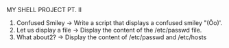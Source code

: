 MY SHELL PROJECT PT. II
1. Confused Smiley -> Write a script that displays a confused smiley "(Ôo)'.
2. Let us display a file -> Display the content of the /etc/passwd file.
3. What about2? -> Display the content of /etc/passwd and /etc/hosts
